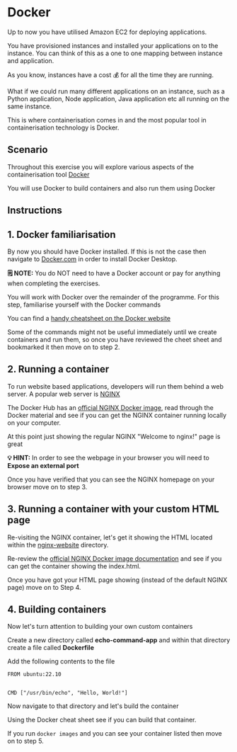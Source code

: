 # Docker

Up to now you have utilised Amazon EC2 for deploying applications. 

You have provisioned instances and installed your applications on to the instance. You can think of this as a one to one mapping between instance and application.

As you know, instances have a cost 💰 for all the time they are running. 

What if we could run many different applications on an instance, such as a Python application, Node application, Java application etc all running on the same instance. 

This is where containerisation comes in and the most popular tool in containerisation technology is Docker.

## Scenario

Throughout this exercise you will explore various aspects of the containerisation tool [Docker](https://www.docker.com/)

You will use Docker to build containers and also run them using Docker

## Instructions

## 1. Docker familiarisation

By now you should have Docker installed. If this is not the case then navigate to [Docker.com](https://www.docker.com/) in order to install Docker Desktop.

**🗒️ NOTE:** You do NOT need to have a Docker account or pay for anything when completing the exercises.

You will work with Docker over the remainder of the programme. For this step, familiarise yourself with the Docker commands

You can find a [handy cheatsheet on the Docker website](https://docs.docker.com/get-started/docker_cheatsheet.pdf)

Some of the commands might not be useful immediately until we create containers and run them, so once you have reviewed the cheet sheet and bookmarked it then move on to step 2.

## 2. Running a container

To run website based applications, developers will run them behind a web server. A popular web server is [NGINX](https://www.nginx.com/)

The Docker Hub has an [official NGINX Docker image](https://hub.docker.com/_/nginx), read through the Docker material and see if you can get the NGINX container running locally on your computer.

At this point just showing the regular NGINX "Welcome to nginx!" page is great

**💡 HINT:** In order to see the webpage in your browser you will need to **Expose an external port**

Once you have verified that you can see the NGINX homepage on your browser move on to step 3.

## 3. Running a container with your custom HTML page

Re-visiting the NGINX container, let's get it showing the HTML located within the [nginx-website](./nginx-website) directory.

Re-review the [official NGINX Docker image documentation](https://hub.docker.com/_/nginx) and see if you can get the container showing the index.html.

Once you have got your HTML page showing (instead of the default NGINX page) move on to Step 4.

## 4. Building containers

Now let's turn attention to building your own custom containers

Create a new directory called **echo-command-app** and within that directory create a file called **Dockerfile**

Add the following contents to the file

```
FROM ubuntu:22.10


CMD ["/usr/bin/echo", "Hello, World!"]
```

Now navigate to that directory and let's build the container

Using the Docker cheat sheet see if you can build that container.

If you run `docker images` and you can see your container listed then move on to step 5.
